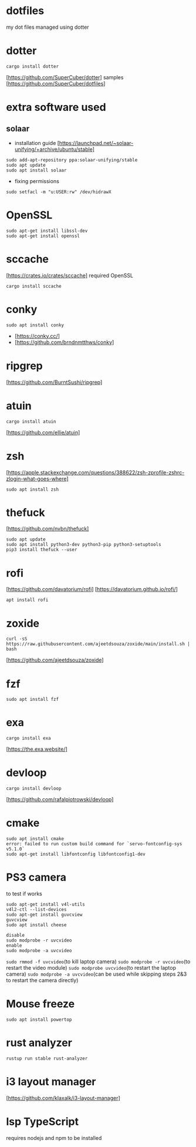 # dotfiles
my dot files managed using dotter

# dotter
```
cargo install dotter
```
[https://github.com/SuperCuber/dotter]
samples [https://github.com/SuperCuber/dotfiles]

# extra software used

## solaar 
- installation guide [https://launchpad.net/~solaar-unifying/+archive/ubuntu/stable]
```
sudo add-apt-repository ppa:solaar-unifying/stable
sudo apt update
sudo apt install solaar
```
- fixing permissions
```
sudo setfacl -m "u:USER:rw" /dev/hidrawX
```

# OpenSSL
```
sudo apt-get install libssl-dev
sudo apt-get install openssl
```

# sccache
[https://crates.io/crates/sccache]
required OpenSSL
```
cargo install sccache
```

# conky
```
sudo apt install conky
```
- [https://conky.cc/]
- [https://github.com/brndnmtthws/conky]

# ripgrep
[https://github.com/BurntSushi/ripgrep]

# atuin
```
cargo install atuin
```
[https://github.com/ellie/atuin]

# zsh
[https://apple.stackexchange.com/questions/388622/zsh-zprofile-zshrc-zlogin-what-goes-where]
```
sudo apt install zsh
```

# thefuck
[https://github.com/nvbn/thefuck]
```
sudo apt update
sudo apt install python3-dev python3-pip python3-setuptools
pip3 install thefuck --user
```

# rofi
[https://github.com/davatorium/rofi]
[https://davatorium.github.io/rofi/]
```
apt install rofi
```

# zoxide
```
curl -sS https://raw.githubusercontent.com/ajeetdsouza/zoxide/main/install.sh | bash
```
[https://github.com/ajeetdsouza/zoxide]

# fzf
```
sudo apt install fzf
```

# exa
```
cargo install exa
```
[https://the.exa.website/]

# devloop
```
cargo install devloop
```
[https://github.com/rafalpiotrowski/devloop]

# cmake
```
sudo apt install cmake
error: failed to run custom build command for `servo-fontconfig-sys v5.1.0`
sudo apt-get install libfontconfig libfontconfig1-dev
```

# PS3 camera
to test if works
```
sudo apt-get install v4l-utils
v4l2-ctl --list-devices
sudo apt-get install guvcview
guvcview
sudo apt install cheese

disable
sudo modprobe -r uvcvideo
enable
sudo modprobe -a uvcvideo
```

```sudo rmmod -f uvcvideo```(to kill laptop camera)
```sudo modprobe -r uvcvideo```(to restart the video module)
```sudo modprobe uvcvideo```(to restart the laptop camera)
```sudo modprobe -a uvcvideo```(can be used while skipping steps 2&3 to restart the camera directly)

# Mouse freeze
```
sudo apt install powertop
```

# rust analyzer
```
rustup run stable rust-analyzer
```

# i3 layout manager
[https://github.com/klaxalk/i3-layout-manager]

# lsp TypeScript
requires nodejs and npm to be installed